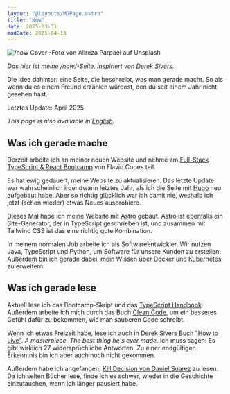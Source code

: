 ```yaml
---
layout: "@layouts/MDPage.astro"
title: "Now"
date: 2025-03-31
modDate: 2025-04-13
---
```


![/now Cover -Foto von Alireza Parpaei auf Unsplash](/images/now-cover.jpg "/now cover - Foto von Alireza Parpaei auf Unsplash")

_Das hier ist meine [/now/](https://nownownow.com)-Seite,
inspiriert von [Derek Sivers](https://sive.rs/now)._

Die Idee dahinter: eine Seite, die beschreibt, was man gerade macht.
So als wenn du es einem Freund erzählen würdest,
den du seit einem Jahr nicht gesehen hast.

Letztes Update: April 2025

_This page is also available in [English](/en/now/)._

## Was ich gerade mache

Derzeit arbeite ich an meiner neuen Website und
nehme am [Full-Stack TypeScript & React Bootcamp](https://bootcamp.dev) von Flavio Copes teil.

Es hat ewig gedauert, meine Website zu aktualisieren.
Das letzte Update war wahrscheinlich irgendwann letztes Jahr,
als ich die Seite mit [Hugo](https://gohugo.io) neu aufgebaut habe.
Aber so richtig glücklich war ich damit nie,
weshalb ich jetzt (schon wieder) etwas Neues ausprobiere.

Dieses Mal habe ich meine Website mit [Astro](https://astro.build) gebaut.
Astro ist ebenfalls ein Site-Generator, der in TypeScript geschrieben ist,
und zusammen mit Tailwind CSS ist das eine richtig gute Kombination.

In meinem normalen Job arbeite ich als Softwareentwickler.
Wir nutzen Java, TypeScript und Python,
um Software für unsere Kunden zu erstellen.
Außerdem bin ich gerade dabei, mein Wissen über Docker und Kubernetes zu erweitern.

## Was ich gerade lese

Aktuell lese ich das Bootcamp-Skript
und das [TypeScript Handbook](https://www.typescriptlang.org/docs/handbook/intro.html).
Außerdem arbeite ich mich durch das Buch [Clean Code](https://learning.oreilly.com/library/view/clean-code-a/9780136083238/),
um ein besseres Gefühl dafür zu bekommen,
wie man sauberen Code schreibt.

Wenn ich etwas Freizeit habe,
lese ich auch in Derek Sivers [Buch "How to Live"](http://sive.rs/h).
_A masterpiece. The best thing he's ever made._
Ich muss sagen: Es gibt wirklich 27 widersprüchliche Antworten.
Zu einer endgültigen Erkenntnis bin ich aber auch noch nicht gekommen.

Außerdem habe ich angefangen,
[Kill Decision von Daniel Suarez](https://en.wikipedia.org/wiki/Kill_Decision) zu lesen.
Da ich selten Bücher lese,
finde ich es schwer, wieder in die Geschichte einzutauchen,
wenn ich länger pausiert habe.
